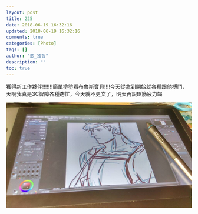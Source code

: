 ```yaml
---
layout: post
title: 225
date: 2018-06-19 16:32:16
updated: 2018-06-19 16:32:16
comments: true
categories: [Photo]
tags: []
author: "恋_独哲"
description: ""
toc: true
---
```


<p>獲得新工作夥伴!!!!!!!簡單塗塗看布魯斯寶貝!!!!今天從拿到開始就各種跟他搏鬥，天啊我真是3C智障各種瞎忙，今天就不更文了，明天再說!!(筋疲力竭<br /></p>

![](https://raw.githubusercontent.com/alicewish/maple50821/master/img_YW5MWVN1NEpoZFhQRXNHeWxOMktXRnNIZWM4OFdPMitYSGROWkJVQ0JmSVJzWUtxeWU1T1J3PT0.jpg)